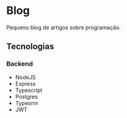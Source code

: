 # Blog

Pequeno blog de artigos sobre programação.

## Tecnologias
### Backend
- NodeJS
- Express
- Typescript
- Postgres
- Typeorm
- JWT
